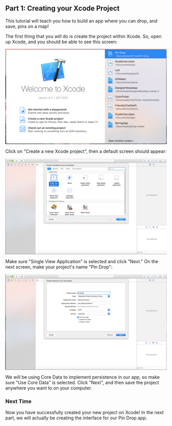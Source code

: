 ## Part 1: Creating your Xcode Project

This tutorial will teach you how to build an app where you can drop, and save, pins on a map!

The first thing that you will do is create the project within Xcode. So, open up Xcode, and you should be able to see this screen:

<p align="center"> <img src="/images/xcodeMainScreen.png" align="center"> </p>

Click on "Create a new Xcode project", then a default screen should appear:

<p align="center"> <img src="/images/createProject.png" align="center"> </p>

Make sure "Single View Application" is selected and click "Next." On the next screen, make your project's name "Pin Drop":

<p align="center"> <img src="/images/inputProjectName.png" align="center"> </p>

We will be using Core Data to implement persistence in our app, so make sure "Use Core Data" is selected. Click "Next", and then save the project anywhere you want to on your computer.

### Next Time

Now you have successfully created your new project on Xcode! In the next part, we will actually be creating the interface for our Pin Drop app.
